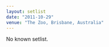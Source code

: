 ```yaml
---
layout: setlist
date: "2011-10-29"
venue: "The Zoo, Brisbane, Australia"
---
```


No known setlist.
